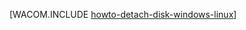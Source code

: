 ﻿<properties linkid="manage-linux-how-to-guides-detach-a-disk" urlDisplayName="Detach a Disk" pageTitle="从 Azure 中的 Linux 虚拟机分离磁盘" metaKeywords="Azure detaching disk, vm detached disk" description="了解如何从 Azure 虚拟机分离数据磁盘。" metaCanonical="/zh-cn/manage/windows/how-to-guides/detach-a-disk/" services="virtual-machines" documentationCenter="" title="" authors="" solutions="" manager="" editor="" />




[WACOM.INCLUDE [howto-detach-disk-windows-linux](../includes/howto-detach-disk-windows-linux.md)]
